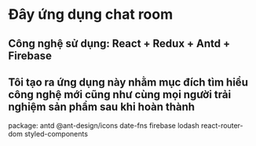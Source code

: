 # Đây ứng dụng chat room
## Công nghệ sử dụng: React + Redux + Antd + Firebase
## Tôi tạo ra ứng dụng này nhằm mục đích tìm hiểu công nghệ mới cũng như cùng mọi người trải nghiệm sản phẩm sau khi hoàn thành
package: antd @ant-design/icons date-fns firebase lodash react-router-dom styled-components
